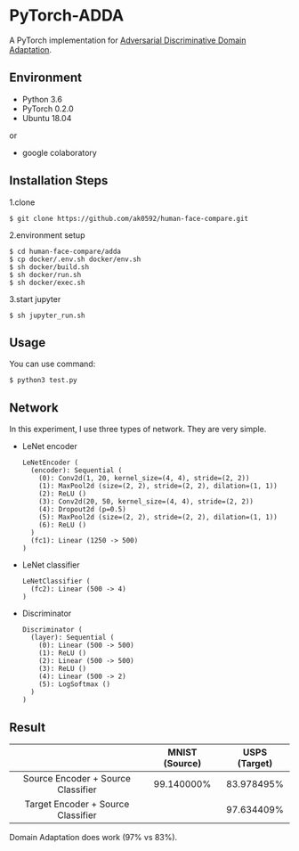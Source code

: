 # PyTorch-ADDA
A PyTorch implementation for [Adversarial Discriminative Domain Adaptation](https://arxiv.org/abs/1702.05464).

## Environment
- Python 3.6
- PyTorch 0.2.0
- Ubuntu 18.04

or
- google colaboratory
## Installation Steps
1.clone
```
$ git clone https://github.com/ak0592/human-face-compare.git
```
2.environment setup
```
$ cd human-face-compare/adda
$ cp docker/.env.sh docker/env.sh
$ sh docker/build.sh
$ sh docker/run.sh
$ sh docker/exec.sh
```
3.start jupyter
```
$ sh jupyter_run.sh
```
## Usage

You can use command:

```shell
$ python3 test.py
```

## Network

In this experiment, I use three types of network. They are very simple.

- LeNet encoder

  ```
  LeNetEncoder (
    (encoder): Sequential (
      (0): Conv2d(1, 20, kernel_size=(4, 4), stride=(2, 2))
      (1): MaxPool2d (size=(2, 2), stride=(2, 2), dilation=(1, 1))
      (2): ReLU ()
      (3): Conv2d(20, 50, kernel_size=(4, 4), stride=(2, 2))
      (4): Dropout2d (p=0.5)
      (5): MaxPool2d (size=(2, 2), stride=(2, 2), dilation=(1, 1))
      (6): ReLU ()
    )
    (fc1): Linear (1250 -> 500)
  )
  ```

- LeNet classifier

  ```
  LeNetClassifier (
    (fc2): Linear (500 -> 4)
  )
  ```

- Discriminator

  ```
  Discriminator (
    (layer): Sequential (
      (0): Linear (500 -> 500)
      (1): ReLU ()
      (2): Linear (500 -> 500)
      (3): ReLU ()
      (4): Linear (500 -> 2)
      (5): LogSoftmax ()
    )
  )
  ```

## Result

|                                    | MNIST (Source) | USPS (Target) |
| :--------------------------------: | :------------: | :-----------: |
| Source Encoder + Source Classifier |   99.140000%   |  83.978495%   |
| Target Encoder + Source Classifier |                |  97.634409%   |

Domain Adaptation does work (97% vs 83%).

